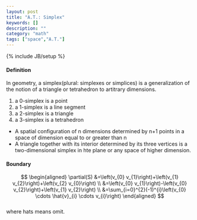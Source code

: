 ```yaml
---
layout: post
title: "A.T.: Simplex"
keywords: []
description: ""
category: "math"
tags: ["space","A.T."]
---
```

{% include JB/setup %}

#### Definition
In geometry, a simplex(plural: simplexes or simplices) is a generalization of
the notion of a triangle or tetrahedron to artitrary dimensions. <br />
1. a 0-simplex is a point
2. a 1-simplex is a line segment
3. a 2-simplex is a triangle
4. a 3-simplex is a tetrahedron
- A spatial configuration of n dimensions determined by n+1 points in a space of
  dimension equal to or greater than n 
- A triangle together with its interior determined by its three vertices is a
  two-dimensional simplex in hte plane or any space of higher dimension.

#### Boundary

$$
\begin{aligned} \partial(S) &=\left(v_{0} v_{1}\right)+\left(v_{1}
v_{2}\right)+\left(v_{2} v_{0}\right) \\ &=\left(v_{0} v_{1}\right)-\left(v_{0}
v_{2}\right)+\left(v_{1} v_{2}\right) \\ &=\sum_{i=0}^{2}(-1)^{i}\left(v_{0}
\cdots \hat{v}_{i} \cdots v_{i}\right) \end{aligned}
$$ <br />
where hats means omit.

